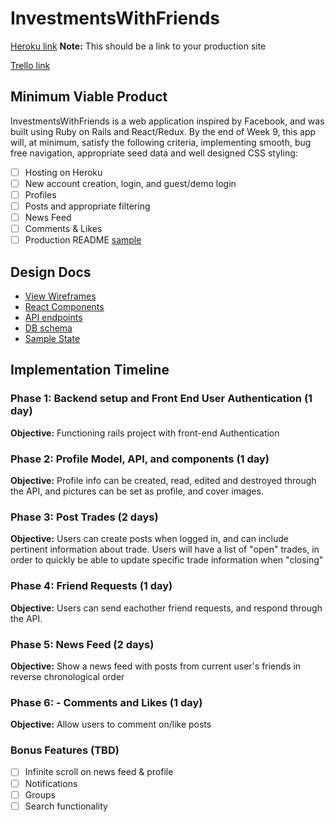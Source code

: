 # InvestmentsWithFriends

[Heroku link][heroku] **Note:** This should be a link to your production site

[Trello link][trello]

[heroku]: http://www.herokuapp.com
[trello]: https://trello.com

## Minimum Viable Product

InvestmentsWithFriends is a web application inspired by Facebook, and was built
using Ruby on Rails and React/Redux. By the end of Week 9, this app will, at
minimum, satisfy the following criteria, implementing smooth, bug free
navigation, appropriate seed data and well designed CSS styling:

- [ ] Hosting on Heroku
- [ ] New account creation, login, and guest/demo login
- [ ] Profiles
- [ ] Posts and appropriate filtering
- [ ] News Feed
- [ ] Comments & Likes
- [ ] Production README [sample](docs/production_readme.md)

## Design Docs
* [View Wireframes][wireframes]
* [React Components][components]
* [API endpoints][api-endpoints]
* [DB schema][schema]
* [Sample State][sample-state]

[wireframes]: docs/wireframes
[components]: docs/component-hierarchy.md
[sample-state]: docs/sample-state.md
[api-endpoints]: docs/api-endpoints.md
[schema]: docs/schema.md

## Implementation Timeline

### Phase 1: Backend setup and Front End User Authentication (1 day)

**Objective:** Functioning rails project with front-end Authentication

### Phase 2: Profile Model, API, and components (1 day)

**Objective:** Profile info can be created, read, edited and destroyed through
the API, and pictures can be set as profile, and cover images.

### Phase 3: Post Trades (2 days)

**Objective:** Users can create posts when logged in, and can include pertinent
information about trade. Users will have a list of "open" trades, in order to
quickly be able to update specific trade information when "closing"

### Phase 4: Friend Requests (1 day)

**Objective:** Users can send eachother friend requests, and respond through the
API.

### Phase 5: News Feed (2 days)

**Objective:** Show a news feed with posts from current user's friends in
reverse chronological order

### Phase 6: - Comments and Likes (1 day)

**Objective:** Allow users to comment on/like posts

### Bonus Features (TBD)
- [ ] Infinite scroll on news feed & profile
- [ ] Notifications
- [ ] Groups
- [ ] Search functionality
